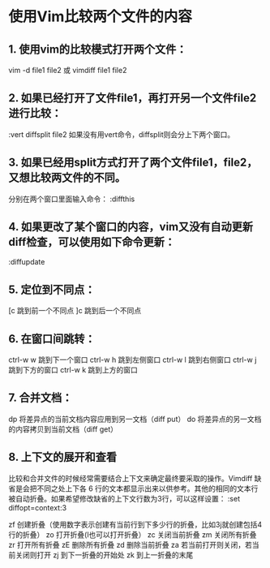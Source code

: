 # 使用Vim比较两个文件的内容 
## 1. 使用vim的比较模式打开两个文件：
vim -d file1 file2
或
vimdiff file1 file2

## 2. 如果已经打开了文件file1，再打开另一个文件file2进行比较：
:vert diffsplit file2
如果没有用vert命令，diffsplit则会分上下两个窗口。

## 3. 如果已经用split方式打开了两个文件file1，file2，又想比较两文件的不同。
分别在两个窗口里面输入命令：
:diffthis

## 4. 如果更改了某个窗口的内容，vim又没有自动更新diff检查，可以使用如下命令更新：
:diffupdate

## 5. 定位到不同点：
[c     跳到前一个不同点
]c     跳到后一个不同点

## 6. 在窗口间跳转：
ctrl-w w    跳到下一个窗口
ctrl-w h    跳到左侧窗口
ctrl-w l    跳到右侧窗口
ctrl-w j    跳到下方的窗口
ctrl-w k    跳到上方的窗口

## 7. 合并文档：
dp          将差异点的当前文档内容应用到另一文档（diff put）
do          将差异点的另一文档的内容拷贝到当前文档（diff get）

## 8. 上下文的展开和查看
比较和合并文件的时候经常需要结合上下文来确定最终要采取的操作。Vimdiff 缺省是会把不同之处上下各 6 行的文本都显示出来以供参考。其他的相同的文本行被自动折叠。如果希望修改缺省的上下文行数为3行，可以这样设置：
:set diffopt=context:3

zf   创建折叠（使用数字表示创建有当前行到下多少行的折叠，比如3j就创建包括4行的折叠）
zo   打开折叠(l也可以打开折叠）
zc   关闭当前折叠
zm   关闭所有折叠
zr   打开所有折叠
zE   删除所有折叠
zd   删除当前折叠
za   若当前打开则关闭，若当前关闭则打开
zj   到下一折叠的开始处
zk   到上一折叠的末尾
